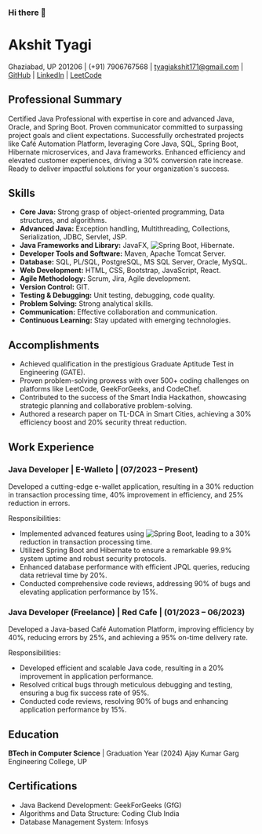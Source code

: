 ### Hi there 👋

# Akshit Tyagi

Ghaziabad, UP 201206 | (+91) 7906767568 | tyagiakshit171@gmail.com | [GitHub](https://github.com/akshittyagi171) | [LinkedIn](https://linkedin.com/in/akshit-tyagi-a171t) | [LeetCode](https://leetcode.com/akshittyagi171)

## Professional Summary

Certified Java Professional with expertise in core and advanced Java, Oracle, and Spring Boot. Proven communicator committed to surpassing project goals and client expectations. Successfully orchestrated projects like Café Automation Platform, leveraging Core Java, SQL, Spring Boot, Hibernate microservices, and Java frameworks. Enhanced efficiency and elevated customer experiences, driving a 30% conversion rate increase. Ready to deliver impactful solutions for your organization's success.

## Skills

- **Core Java:** Strong grasp of object-oriented programming, Data structures, and algorithms.
- **Advanced Java:** Exception handling, Multithreading, Collections, Serialization, JDBC, Servlet, JSP.
- **Java Frameworks and Library:** JavaFX, ![Spring Boot](https://img.icons8.com/color/48/000000/spring-logo.png), Hibernate.
- **Developer Tools and Software:** Maven, Apache Tomcat Server.
- **Database:** SQL, PL/SQL, PostgreSQL, MS SQL Server, Oracle, MySQL.
- **Web Development:** HTML, CSS, Bootstrap, JavaScript, React.
- **Agile Methodology:** Scrum, Jira, Agile development.
- **Version Control:** GIT.
- **Testing & Debugging:** Unit testing, debugging, code quality.
- **Problem Solving:** Strong analytical skills.
- **Communication:** Effective collaboration and communication.
- **Continuous Learning:** Stay updated with emerging technologies.

## Accomplishments

- Achieved qualification in the prestigious Graduate Aptitude Test in Engineering (GATE).
- Proven problem-solving prowess with over 500+ coding challenges on platforms like LeetCode, GeekForGeeks, and CodeChef.
- Contributed to the success of the Smart India Hackathon, showcasing strategic planning and collaborative problem-solving.
- Authored a research paper on TL-DCA in Smart Cities, achieving a 30% efficiency boost and 20% security threat reduction.

## Work Experience

### Java Developer | E-Walleto | (07/2023 – Present)

Developed a cutting-edge e-wallet application, resulting in a 30% reduction in transaction processing time, 40% improvement in efficiency, and 25% reduction in errors.

Responsibilities:
- Implemented advanced features using ![Spring Boot](https://img.icons8.com/color/48/000000/spring-logo.png), leading to a 30% reduction in transaction processing time.
- Utilized Spring Boot and Hibernate to ensure a remarkable 99.9% system uptime and robust security protocols.
- Enhanced database performance with efficient JPQL queries, reducing data retrieval time by 20%.
- Conducted comprehensive code reviews, addressing 90% of bugs and elevating application performance by 15%.

### Java Developer (Freelance) | Red Cafe | (01/2023 – 06/2023)

Developed a Java-based Café Automation Platform, improving efficiency by 40%, reducing errors by 25%, and achieving a 95% on-time delivery rate.

Responsibilities:
- Developed efficient and scalable Java code, resulting in a 20% improvement in application performance.
- Resolved critical bugs through meticulous debugging and testing, ensuring a bug fix success rate of 95%.
- Conducted code reviews, resolving 90% of bugs and enhancing application performance by 15%.

## Education

**BTech in Computer Science** | Graduation Year (2024)
Ajay Kumar Garg Engineering College, UP

## Certifications

- Java Backend Development: GeekForGeeks (GfG)
- Algorithms and Data Structure: Coding Club India
- Database Management System: Infosys

